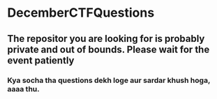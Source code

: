 # DecemberCTFQuestions

## The repositor you are looking for is probably private and out of bounds. Please wait for the event patiently  

### Kya socha tha questions dekh loge aur sardar khush hoga, aaaa thu.  

